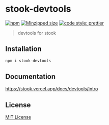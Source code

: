 # stook-devtools

[![npm](https://img.shields.io/npm/v/stook-devtools.svg)](https://www.npmjs.com/package/stook-devtools) [![Minzipped size](https://img.shields.io/bundlephobia/minzip/stook-devtools.svg)](https://bundlephobia.com/result?p=stook-devtools) [![code style: prettier](https://img.shields.io/badge/code_style-prettier-ff69b4.svg)](https://github.com/prettier/prettier)

> devtools for stook

## Installation

```bash
npm i stook-devtools
```

## Documentation

https://stook.vercel.app/docs/devtools/intro

## License

[MIT License](https://github.com/forsigner/stook/blob/master/LICENSE)
